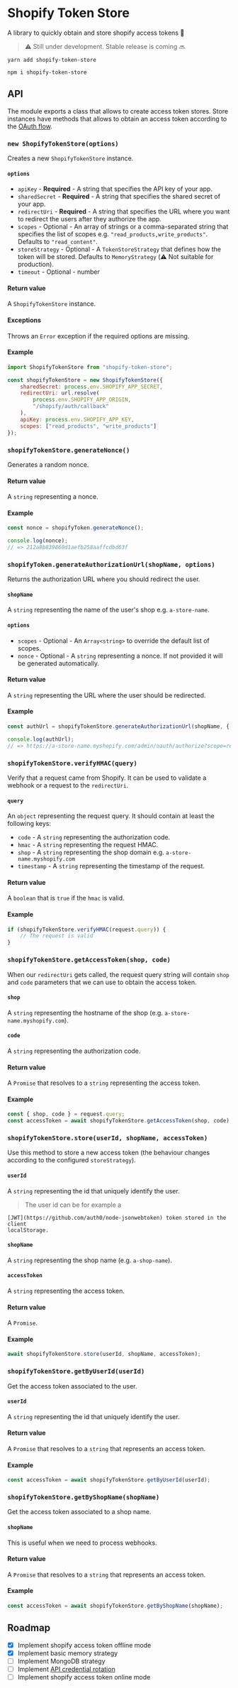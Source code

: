 # Shopify Token Store

A library to quickly obtain and store shopify access tokens
:closed_lock_with_key:

> :warning: Still under development. Stable release is coming :soon:

```
yarn add shopify-token-store
```

```
npm i shopify-token-store
```

## API

The module exports a class that allows to create access token stores. Store
instances have methods that allows to obtain an access token according to the
[OAuth flow](https://help.shopify.com/api/getting-started/authentication/oauth).

### `new ShopifyTokenStore(options)`

Creates a new `ShopifyTokenStore` instance.

#### `options`

* `apiKey` - **Required** - A string that specifies the API key of your app.
* `sharedSecret` - **Required** - A string that specifies the shared secret of
	your app.
* `redirectUri` - **Required** - A string that specifies the URL where you want
	to redirect the users after they authorize the app.
* `scopes` - Optional - An array of strings or a comma-separated string that
	specifies the list of scopes e.g. `"read_products,write_products"`. Defaults
	to `"read_content"`.
* `storeStrategy` - Optional - A `TokenStoreStrategy` that defines how the token
	will be stored. Defaults to `MemoryStrategy` (:warning: Not suitable for
	production).
* `timeout` - Optional - number

#### Return value

A `ShopifyTokenStore` instance.

#### Exceptions

Throws an `Error` exception if the required options are missing.

#### Example

```javascript
import ShopifyTokenStore from "shopify-token-store";

const shopifyTokenStore = new ShopifyTokenStore({
	sharedSecret: process.env.SHOPIFY_APP_SECRET,
	redirectUri: url.resolve(
		process.env.SHOPIFY_APP_ORIGIN,
		"/shopify/auth/callback"
	),
	apiKey: process.env.SHOPIFY_APP_KEY,
	scopes: ["read_products", "write_products"]
});
```

### `shopifyTokenStore.generateNonce()`

Generates a random nonce.

#### Return value

A `string` representing a nonce.

#### Example

```javascript
const nonce = shopifyToken.generateNonce();

console.log(nonce);
// => 212a8b839860d1aefb258aaffcdbd63f
```

### `shopifyToken.generateAuthorizationUrl(shopName, options)`

Returns the authorization URL where you should redirect the user.

#### `shopName`

A `string` representing the name of the user's shop e.g. `a-store-name`.

#### `options`

* `scopes` - Optional - An `Array<string>` to override the default list of
	scopes.
* `nonce` - Optional - A `string` representing a nonce. If not provided it will
	be generated automatically.

#### Return value

A `string` representing the URL where the user should be redirected.

#### Example

```javascript
const authUrl = shopifyTokenStore.generateAuthorizationUrl(shopName, { nonce });

console.log(authUrl);
// => https://a-store-name.myshopify.com/admin/oauth/authorize?scope=read_content&state=619f7e27dd47cc9twp0ad04e93754k81&redirect_uri=https%3A%2F%2Flocalhost%3A3000%2Fcallback&client_id=b35d23b9b6f2b65f3896c954ra8e2443
```

### `shopifyTokenStore.verifyHMAC(query)`

Verify that a request came from Shopify. It can be used to validate a webhook or
a request to the `redirectUri`.

#### `query`

An `object` representing the request query. It should contain at least the
following keys:

* `code` - A `string` representing the authorization code.
* `hmac` - A `string` representing the request HMAC.
* `shop` - A `string` representing the shop domain e.g.
	`a-store-name.myshopify.com`
* `timestamp` - A `string` representing the timestamp of the request.

#### Return value

A `boolean` that is `true` if the `hmac` is valid.

#### Example

```javascript
if (shopifyTokenStore.verifyHMAC(request.query)) {
	// The request is valid
}
```

### `shopifyTokenStore.getAccessToken(shop, code)`

When our `redirectUri` gets called, the request query string will contain `shop`
and `code` parameters that we can use to obtain the access token.

#### `shop`

A `string` representing the hostname of the shop (e.g.
`a-store-name.myshopify.com`).

#### `code`

A `string` representing the authorization code.

#### Return value

A `Promise` that resolves to a `string` representing the access token.

#### Example

```javascript
const { shop, code } = request.query;
const accessToken = await shopifyTokenStore.getAccessToken(shop, code);
```

### `shopifyTokenStore.store(userId, shopName, accessToken)`

Use this method to store a new access token (the behaviour changes according to
the configured `storeStrategy`).

#### `userId`

A `string` representing the id that uniquely identify the user.

> The user id can be for example a

    [JWT](https://github.com/auth0/node-jsonwebtoken) token stored in the client
	localStorage.

#### `shopName`

A `string` representing the shop name (e.g. `a-shop-name`).

#### `accessToken`

A `string` representing the access token.

#### Return value

A `Promise`.

#### Example

```javascript
await shopifyTokenStore.store(userId, shopName, accessToken);
```

### `shopifyTokenStore.getByUserId(userId)`

Get the access token associated to the user.

#### `userId`

A `string` representing the id that uniquely identify the user.

#### Return value

A `Promise` that resolves to a `string` that represents an access token.

#### Example

```javascript
const accessToken = await shopifyTokenStore.getByUserId(userId);
```

### `shopifyTokenStore.getByShopName(shopName)`

Get the access token associated to a shop name.

#### `shopName`

This is useful when we need to process webhooks.

#### Return value

A `Promise` that resolves to a `string` that represents an access token.

#### Example

```javascript
const accessToken = await shopifyTokenStore.getByShopName(shopName);
```

## Roadmap

* [x] Implement shopify access token offline mode
* [x] Implement basic memory strategy
* [ ] Implement MongoDB strategy
* [ ] Implement
		[API credential rotation](https://help.shopify.com/api/getting-started/authentication/oauth/api-credential-rotation)
* [ ] Implement shopify access token online mode
